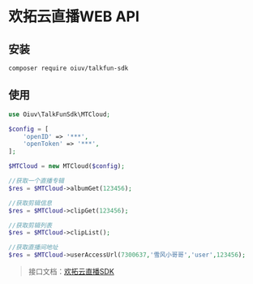 # 欢拓云直播WEB API

## 安装

```
composer require oiuv/talkfun-sdk
```

## 使用

```php
use Oiuv\TalkFunSdk\MTCloud;

$config = [
    'openID' => '***',
    'openToken' => '***',
];

$MTCloud = new MTCloud($config);

//获取一个直播专辑
$res = $MTCloud->albumGet(123456);

//获取剪辑信息
$res = $MTCloud->clipGet(123456);

//获取剪辑列表
$res = $MTCloud->clipList();

//获取直播间地址
$res = $MTCloud->userAccessUrl(7300637,'雪风小哥哥','user',123456);


```

> 接口文档：[欢拓云直播SDK](https://open.talk-fun.com/docs/getstart/index.html)